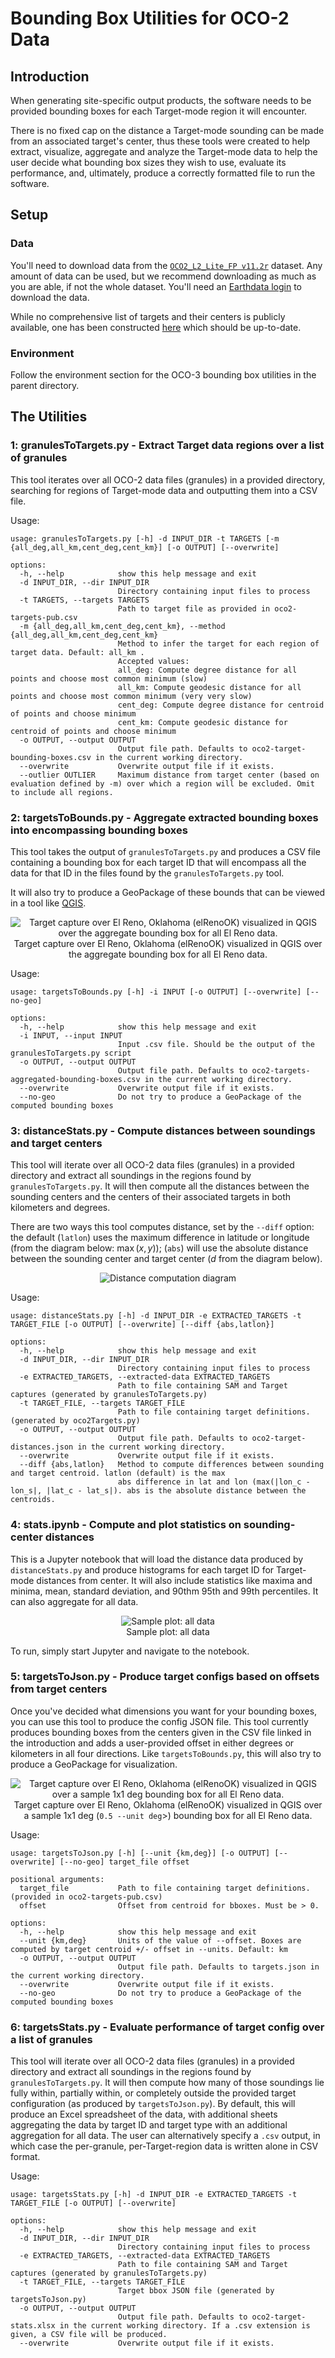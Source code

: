 # Bounding Box Utilities for OCO-2 Data

## Introduction

When generating site-specific output products, the software needs to be provided bounding boxes for each Target-mode
region it will encounter. 

[//]: # (A list of target IDs and their centers can be downloaded from the [project website]&#40;https://oco3car.jpl.nasa.gov/api/report/clasp&#41;. )

There is no fixed cap on the distance a Target-mode sounding can be made from an associated target's center, thus
these tools were created to help extract, visualize, aggregate and analyze the Target-mode data to help the 
user decide what bounding box sizes they wish to use, evaluate its performance, and, ultimately, produce a correctly
formatted file to run the software.

## Setup

### Data

You'll need to download data from the [`OCO2_L2_Lite_FP v11.2r`](https://disc.gsfc.nasa.gov/datasets/OCO2_L2_Lite_FP_11.2r/summary) dataset. Any amount of data can be used, but we recommend
downloading as much as you are able, if not the whole dataset. You'll need an [Earthdata login](https://urs.earthdata.nasa.gov/)
to download the data.

While no comprehensive list of targets and their centers is publicly available, one has been constructed 
[here](oco2-targets-pub.csv) which should be up-to-date.

### Environment

Follow the environment section for the OCO-3 bounding box utilities in the parent directory.

## The Utilities

### 1: granulesToTargets.py - Extract Target data regions over a list of granules

This tool iterates over all OCO-2 data files (granules) in a provided directory, searching for regions of Target-mode
data and outputting them into a CSV file.

Usage:
```
usage: granulesToTargets.py [-h] -d INPUT_DIR -t TARGETS [-m {all_deg,all_km,cent_deg,cent_km}] [-o OUTPUT] [--overwrite]

options:
  -h, --help            show this help message and exit
  -d INPUT_DIR, --dir INPUT_DIR
                        Directory containing input files to process
  -t TARGETS, --targets TARGETS
                        Path to target file as provided in oco2-targets-pub.csv
  -m {all_deg,all_km,cent_deg,cent_km}, --method {all_deg,all_km,cent_deg,cent_km}
                        Method to infer the target for each region of target data. Default: all_km . 
                        Accepted values: 
                        all_deg: Compute degree distance for all points and choose most common minimum (slow) 
                        all_km: Compute geodesic distance for all points and choose most common minimum (very very slow) 
                        cent_deg: Compute degree distance for centroid of points and choose minimum 
                        cent_km: Compute geodesic distance for centroid of points and choose minimum
  -o OUTPUT, --output OUTPUT
                        Output file path. Defaults to oco2-target-bounding-boxes.csv in the current working directory.
  --overwrite           Overwrite output file if it exists.
  --outlier OUTLIER     Maximum distance from target center (based on evaluation defined by -m) over which a region will be excluded. Omit to include all regions.
```

### 2: targetsToBounds.py - Aggregate extracted bounding boxes into encompassing bounding boxes

This tool takes the output of `granulesToTargets.py` and produces a CSV file containing a bounding box for each target ID
that will encompass all the data for that ID in the files found by the `granulesToTargets.py` tool.

It will also try to produce a GeoPackage of these bounds that can be viewed in a tool like [QGIS](https://www.qgis.org/).

<p align="center">
    <img src="../doc/images/agg_bbox_qgis_oco2.png" alt="Target capture over El Reno, Oklahoma (elRenoOK) visualized in QGIS over the aggregate bounding box for all El Reno data." />
    <br>
    Target capture over El Reno, Oklahoma (elRenoOK) visualized in QGIS over the aggregate bounding box for all El Reno data.
</p>

Usage:
```
usage: targetsToBounds.py [-h] -i INPUT [-o OUTPUT] [--overwrite] [--no-geo]

options:
  -h, --help            show this help message and exit
  -i INPUT, --input INPUT
                        Input .csv file. Should be the output of the granulesToTargets.py script
  -o OUTPUT, --output OUTPUT
                        Output file path. Defaults to oco2-targets-aggregated-bounding-boxes.csv in the current working directory.
  --overwrite           Overwrite output file if it exists.
  --no-geo              Do not try to produce a GeoPackage of the computed bounding boxes
```

### 3: distanceStats.py - Compute distances between soundings and target centers

This tool will iterate over all OCO-2 data files (granules) in a provided directory and extract all soundings in the 
regions found by `granulesToTargets.py`. It will then compute all the distances between the sounding centers and the centers 
of their associated targets in both kilometers and degrees. 

There are two ways this tool computes distance, set by the `--diff` option: the default (`latlon`) uses the maximum difference 
in latitude or longitude (from the diagram below: $`\max (x, y)`$); (`abs`) will use the absolute distance between the sounding 
center and target center ($d$ from the diagram below).

<p align="center">
    <img src="../doc/images/distance_tool_diagram.png" alt="Distance computation diagram" />
</p>

Usage:
```
usage: distanceStats.py [-h] -d INPUT_DIR -e EXTRACTED_TARGETS -t TARGET_FILE [-o OUTPUT] [--overwrite] [--diff {abs,latlon}]

options:
  -h, --help            show this help message and exit
  -d INPUT_DIR, --dir INPUT_DIR
                        Directory containing input files to process
  -e EXTRACTED_TARGETS, --extracted-data EXTRACTED_TARGETS
                        Path to file containing SAM and Target captures (generated by granulesToTargets.py)
  -t TARGET_FILE, --targets TARGET_FILE
                        Path to file containing target definitions. (generated by oco2Targets.py)
  -o OUTPUT, --output OUTPUT
                        Output file path. Defaults to oco2-target-distances.json in the current working directory.
  --overwrite           Overwrite output file if it exists.
  --diff {abs,latlon}   Method to compute differences between sounding and target centroid. latlon (default) is the max 
                        abs difference in lat and lon (max(|lon_c - lon_s|, |lat_c - lat_s|). abs is the absolute distance between the centroids.
```

### 4: stats.ipynb - Compute and plot statistics on sounding-center distances

This is a Jupyter notebook that will load the distance data produced by `distanceStats.py` and produce histograms for each
target ID for Target-mode distances from center. It will also include statistics like maxima and minima, mean, 
standard deviation, and 90thm 95th and 99th percentiles. It can also aggregate for all data.

<p align="center">
    <img src="plots/all data.png" alt="Sample plot: all data" />
    <br>
    Sample plot: all data
</p>

To run, simply start Jupyter and navigate to the notebook.

### 5: targetsToJson.py - Produce target configs based on offsets from target centers

Once you've decided what dimensions you want for your bounding boxes, you can use this tool to produce the config JSON
file. This tool currently produces bounding boxes from the centers given in the CSV file linked in the introduction and adds
a user-provided offset in either degrees or kilometers in all four directions. Like `targetsToBounds.py`, this will also try
to produce a GeoPackage for visualization.

<p align="center">
    <img src="../doc/images/produced_bbox_qgis_oco2.png" alt="Target capture over El Reno, Oklahoma (elRenoOK) visualized in QGIS over a sample 1x1 deg bounding box for all El Reno data." />
    <br>
    Target capture over El Reno, Oklahoma (elRenoOK) visualized in QGIS over a sample 1x1 deg (<code>0.5 --unit deg</code>>) bounding box for all El Reno data.
</p>

Usage:
```
usage: targetsToJson.py [-h] [--unit {km,deg}] [-o OUTPUT] [--overwrite] [--no-geo] target_file offset

positional arguments:
  target_file           Path to file containing target definitions. (provided in oco2-targets-pub.csv)
  offset                Offset from centroid for bboxes. Must be > 0.

options:
  -h, --help            show this help message and exit
  --unit {km,deg}       Units of the value of --offset. Boxes are computed by target centroid +/- offset in --units. Default: km
  -o OUTPUT, --output OUTPUT
                        Output file path. Defaults to targets.json in the current working directory.
  --overwrite           Overwrite output file if it exists.
  --no-geo              Do not try to produce a GeoPackage of the computed bounding boxes
```

### 6: targetsStats.py - Evaluate performance of target config over a list of granules

This tool will iterate over all OCO-2 data files (granules) in a provided directory and extract all soundings in the 
regions found by `granulesToTargets.py`. It will then compute how many of those soundings lie fully within, partially within,
or completely outside the provided target configuration (as produced by `targetsToJson.py`). By default, this will produce
an Excel spreadsheet of the data, with additional sheets aggregating the data by target ID and target type with an additional
aggregation for all data. The user can alternatively specify a `.csv` output, in which case the per-granule, per-Target-region
data is written alone in CSV format.

Usage:
```
usage: targetsStats.py [-h] -d INPUT_DIR -e EXTRACTED_TARGETS -t TARGET_FILE [-o OUTPUT] [--overwrite]

options:
  -h, --help            show this help message and exit
  -d INPUT_DIR, --dir INPUT_DIR
                        Directory containing input files to process
  -e EXTRACTED_TARGETS, --extracted-data EXTRACTED_TARGETS
                        Path to file containing SAM and Target captures (generated by granulesToTargets.py)
  -t TARGET_FILE, --targets TARGET_FILE
                        Target bbox JSON file (generated by targetsToJson.py)
  -o OUTPUT, --output OUTPUT
                        Output file path. Defaults to oco2-target-stats.xlsx in the current working directory. If a .csv extension is given, a CSV file will be produced.
  --overwrite           Overwrite output file if it exists.
```

